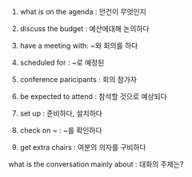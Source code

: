 1. what is on the agenda : 안건이 무엇인지
2. discuss the budget : 예산에대해 논의하다
3. have a meeting with: ~와 회의를 하다
4. scheduled for : ~로 예정된

1. conference paricipants : 회의 참가자
2. be expected to attend : 참석할 것으로 예상되다
3. set up : 준비하다, 설치하다
4. check on ~ : ~를 확인하다
5. get extra chairs : 여분의 의자를 구비하다

what is the conversation mainly about : 대화의 주제는?
